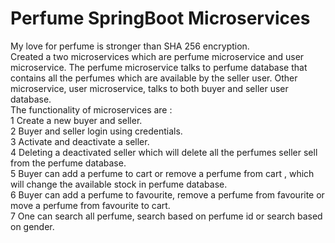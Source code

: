 # Perfume SpringBoot Microservices
 My love for perfume is stronger than SHA 256 encryption.<br/>
Created a two microservices which are perfume microservice and user microservice. The perfume microservice talks to perfume database that contains all the perfumes which are available by the seller user. Other microservice, user microservice, talks to both buyer and seller user database. <br />
The functionality of microservices are :<br />
1 Create a new buyer and seller.<br />
2 Buyer and seller login using credentials.<br />
3 Activate and deactivate a seller.<br />
4 Deleting a deactivated seller which will delete all the perfumes seller sell from the perfume database.<br />
5 Buyer can add a perfume to cart or remove a perfume from cart , which will change the available stock in perfume database.<br />
6 Buyer can add a perfume to favourite, remove a perfume from favourite or move a perfume from favourite to cart.<br />
7 One can search all perfume, search based on perfume id or search based on gender.<br />

